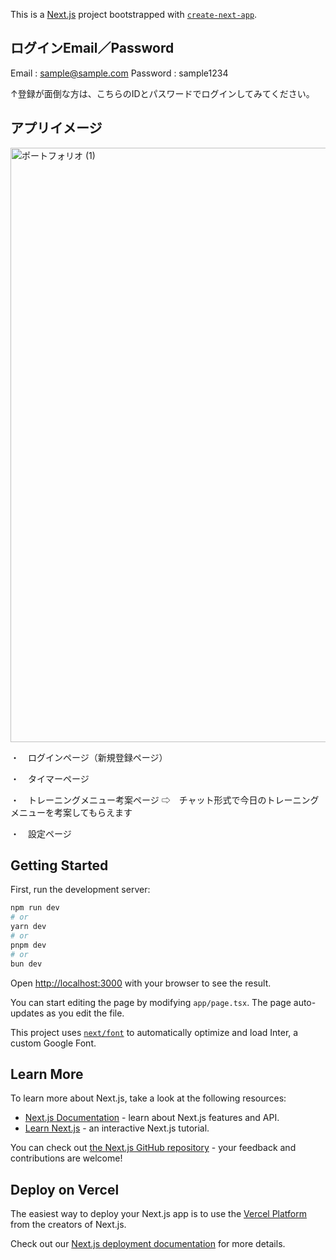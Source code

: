 This is a [Next.js](https://nextjs.org/) project bootstrapped with [`create-next-app`](https://github.com/vercel/next.js/tree/canary/packages/create-next-app).

## ログインEmail／Password

Email : sample@sample.com
Password : sample1234

↑登録が面倒な方は、こちらのIDとパスワードでログインしてみてください。

## アプリイメージ
<img width="951" alt="ポートフォリオ (1)" src="https://github.com/YamazoeShintaro/diet-training-app/assets/154324882/5e9a7ecb-475b-41d3-81e6-7aea54e3750b">

・　ログインページ（新規登録ページ）

・　タイマーページ

・　トレーニングメニュー考案ページ
⇨　チャット形式で今日のトレーニングメニューを考案してもらえます

・　設定ページ

## Getting Started

First, run the development server:

```bash
npm run dev
# or
yarn dev
# or
pnpm dev
# or
bun dev
```

Open [http://localhost:3000](http://localhost:3000) with your browser to see the result.

You can start editing the page by modifying `app/page.tsx`. The page auto-updates as you edit the file.

This project uses [`next/font`](https://nextjs.org/docs/basic-features/font-optimization) to automatically optimize and load Inter, a custom Google Font.

## Learn More

To learn more about Next.js, take a look at the following resources:

- [Next.js Documentation](https://nextjs.org/docs) - learn about Next.js features and API.
- [Learn Next.js](https://nextjs.org/learn) - an interactive Next.js tutorial.

You can check out [the Next.js GitHub repository](https://github.com/vercel/next.js/) - your feedback and contributions are welcome!

## Deploy on Vercel

The easiest way to deploy your Next.js app is to use the [Vercel Platform](https://vercel.com/new?utm_medium=default-template&filter=next.js&utm_source=create-next-app&utm_campaign=create-next-app-readme) from the creators of Next.js.

Check out our [Next.js deployment documentation](https://nextjs.org/docs/deployment) for more details.
